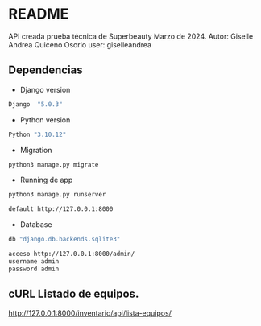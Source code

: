 
# README 

API creada prueba técnica de Superbeauty Marzo de 2024.
Autor: Giselle Andrea Quiceno Osorio
user: giselleandrea

## Dependencias 

* Django version 
```bash
Django  "5.0.3"
```
* Python version
```bash
Python "3.10.12"
```
* Migration
```bash
python3 manage.py migrate
```
* Running de app
```bash
python3 manage.py runserver

default http://127.0.0.1:8000
```
* Database
```bash
db "django.db.backends.sqlite3"

acceso http://127.0.0.1:8000/admin/
username admin
password admin
```

## cURL Listado de equipos.

http://127.0.0.1:8000/inventario/api/lista-equipos/
